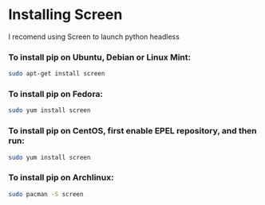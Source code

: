 # Installing Screen
I recomend using Screen to launch python headless

### To install pip on Ubuntu, Debian or Linux Mint:
```bash
sudo apt-get install screen
```

### To install pip on Fedora:
```bash
sudo yum install screen
```

### To install pip on CentOS, first enable EPEL repository, and then run:
```bash
sudo yum install screen
```

### To install pip on Archlinux:
```bash
sudo pacman -S screen
```
